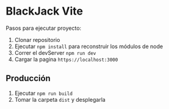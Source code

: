 # BlackJack Vite

Pasos para ejecutar proyecto:

1. Clonar repositorio
2. Ejecutar ```npm install``` para reconstruir los módulos de node
3. Correr el devServer ```npm run dev```
4. Cargar la pagina ```https://localhost:3000```

## Producción

1. Ejecutar ```npm run build```
2. Tomar la carpeta ```dist``` y desplegarla